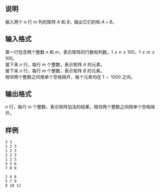 <h2>说明</h2>

输入两个 $n$ 行 $m$ 列的矩阵 $A$ 和 $B$，输出它们的和 $A+B$。
<h2>输入格式</h2>

第一行包含两个整数 $n$ 和 $m$，表示矩阵的行数和列数。$1≤n≤100$，$1≤m≤100$。<br>接下来 $n$ 行，每行 $m$ 个整数，表示矩阵 $A$ 的元素。<br>接下来 $n$ 行，每行 $m$ 个整数，表示矩阵 $B$ 的元素。<br>相邻两个整数之间用单个空格隔开，每个元素均在 $1\sim 1000$ 之间。

<h2>输出格式</h2>

$n$ 行，每行 $m$ 个整数，表示矩阵加法的结果。相邻两个整数之间用单个空格隔开。

<h2>样例</h2>
<pre><code class="language-input1">3 3
1 2 3
1 2 3
1 2 3
1 2 3
4 5 6
7 8 9</code></pre><pre><code class="language-output1">2 4 6
5 7 9
8 10 12</code></pre>
